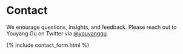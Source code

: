 # Contact

We enourage questions, insights, and feedback. Please reach out to Youyang Gu on Twitter via [@youyanggu](https://twitter.com/youyanggu).

{% include contact_form.html %}
